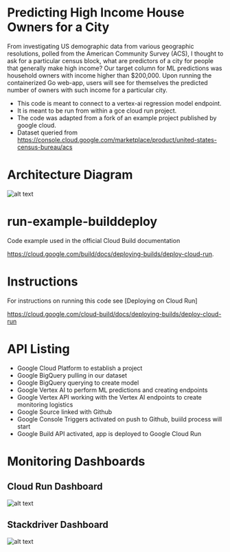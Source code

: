 Predicting High Income House Owners for a City
=====================
  From investigating US demographic data from various geographic resolutions, polled from the American Community Survey (ACS), I thought to ask for a particular census block, what are predictors of a city for people that generally make high income? Our target column for ML predictions was household owners with income higher than $200,000. Upon running the containerized Go web-app, users will see for themselves the predicted number of owners with such income for a particular city.

- This code is meant to connect to a vertex-ai regression model endpoint. 
- It is meant to be run from within a gce cloud run project. 
- The code was adapted from a fork of an example project published by google cloud.
- Dataset queried from https://console.cloud.google.com/marketplace/product/united-states-census-bureau/acs

# Architecture Diagram
![alt text](https://i.imgur.com/7MW9uRk.png)

# run-example-builddeploy
Code example used in the official Cloud Build documentation

https://cloud.google.com/build/docs/deploying-builds/deploy-cloud-run.

# Instructions

For instructions on running this code see [Deploying on Cloud Run]

https://cloud.google.com/cloud-build/docs/deploying-builds/deploy-cloud-run

# API Listing

- Google Cloud Platform to establish a project
- Google BigQuery pulling in our dataset
- Google BigQuery querying to create model
- Google Vertex AI to perform ML predictions and creating endpoints
- Google Vertex API working with the Vertex AI endpoints to create monitoring logistics
- Google Source linked with Github
- Google Console Triggers activated on push to Github, buiild process will start
- Google Build API activated, app is deployed to Google Cloud Run

# Monitoring Dashboards
## Cloud Run Dashboard
![alt text](https://i.imgur.com/d0oQLUf.png)

## Stackdriver Dashboard
![alt text](https://i.imgur.com/cVQI5xh.png)
